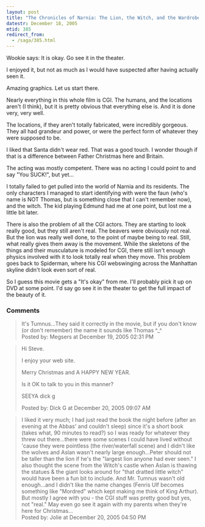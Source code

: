 ```yaml
---
layout: post
title: "The Chronicles of Narnia: The Lion, the Witch, and the Wardrobe"
datestr: December 18, 2005
mtid: 385
redirect_from:
  - /saga/385.html
---
```


Wookie says: It is okay.  Go see it in the theater.

I enjoyed it, but not as much as I would have suspected after having actually seen it.

Amazing graphics.  Let us start there.

Nearly everything in this whole film is CGI.  The humans, and the locations aren't (I think), but it is pretty obvious that everything else is.  And it is done very, very well.

The locations, if they aren't totally fabricated, were incredibly gorgeous.  They all had grandeur and power, or were the perfect form of whatever they were supposed to be.

I liked that Santa didn't wear red.  That was a good touch.  I wonder though if that is a difference between Father Christmas here and Britain.

The acting was mostly competent.  There was no acting I could point to and say "You SUCK!", but yet...

I totally failed to get pulled into the world of Narnia and its residents.  The only characters I managed to start identifying with were the faun (who's name is NOT Thomas, but is something close that I can't remember now), and the witch.  The kid playing Edmund had me at one point, but lost me a little bit later.

There is also the problem of all the CGI actors.  They are starting to look really good, but they still aren't real.  The beavers were obviously not real.  But the lion was really well done, to the point of maybe being to real.  Still, what really gives them away is the movement.  While the skeletons of the things and their musculature is modeled for CGI, there still isn't enough physics involved with it to look totally real when they move.  This problem goes back to Spiderman, where his CGI webswinging across the Manhattan skyline didn't look even sort of real.

So I guess this movie gets a "It's okay" from me.  I'll probably pick it up on DVD at some point.  I'd say go see it in the theater to get the full impact of the beauty of it.

### Comments

<blockquote>
It's Tumnus...They said it correctly in the movie, but if you don't know (or don't remember) the name it sounds like Thomas ^_^
<div class="post-meta">Posted by: Megsers at December 19, 2005 02:31 PM</div> </blockquote>
<blockquote>
Hi Steve.

I enjoy your web site.

Merry Christmas and A HAPPY NEW YEAR.

Is it OK to talk to you in this manner?

SEEYA dick g
<div class="post-meta">Posted by: Dick G at December 20, 2005 09:07 AM</div> </blockquote>
<blockquote>
I liked it very much; I had just read the book the night before (after an evening at the Abbas' and couldn't sleep) since it's a short book (takes what, 90 minutes to read?) so I was ready for whatever they threw out there...there were some scenes I could have lived without 'cause they were pointless (the river/waterfall scene) and I didn't like the wolves and Aslan wasn't nearly large enough...Peter should not be taller than the lion if he's the "largest lion anyone had ever seen."  I also thought the scene from the Witch's castle when Aslan is thawing the statues & the giant looks around for "that dratted little witch" would have been a fun bit to include.  And Mr. Tumnus wasn't old enough...and I didn't like the name changes (Fenris Ulf becomes something like "Mordred" which kept making me think of King Arthur).  But mostly I agree with you - the CGI stuff was pretty good but yes, not "real."  May even go see it again with my parents when they're here for Christmas...
<div class="post-meta">Posted by: Jolie at December 20, 2005 04:50 PM</div> </blockquote>

